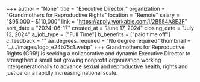 +++
author = "None"
title = "Executive Director "
organization = "Grandmothers for Reproductive Rights"
location = "Remote"
salary = "$95,000 - $110,000"
link = "https://apply.workable.com/j/2B554A8E3F"
sort_date = "2024-06-17"
created_at = "June 17, 2024"
closing_date = "July 12, 2024"
a_job_type = ["Full Time"]
b_benefits = ["paid time off"]
c_feedback = ""
aa_degrees_required = "No degree required"
thumbnail = "../../images/logo_e24b75c1.webp"
+++
Grandmothers for Reproductive Rights (GRR!) is seeking a collaborative and dynamic Executive Director to strengthen a small but growing nonprofit organization working intergenerationally to advance sexual and reproductive health, rights and justice on a rapidly increasing national scale.  
